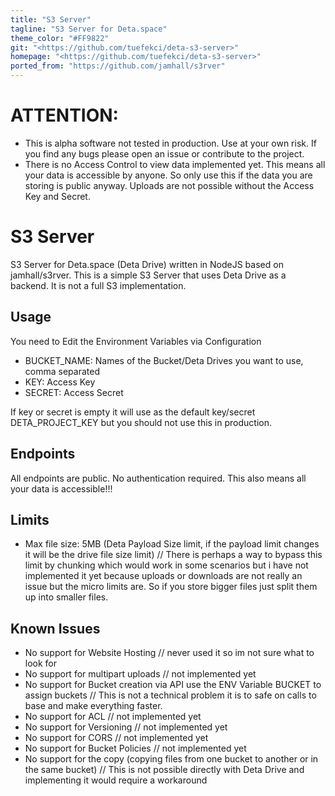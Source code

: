 ```yaml
---
title: "S3 Server"
tagline: "S3 Server for Deta.space"
theme_color: "#FF9822"
git: "<https://github.com/tuefekci/deta-s3-server>"
homepage: "<https://github.com/tuefekci/deta-s3-server>"
ported_from: "https://github.com/jamhall/s3rver"
---
```


# ATTENTION:
- This is alpha software not tested in production. Use at your own risk. If you find any bugs please open an issue or contribute to the project. 
- There is no Access Control to view data implemented yet. This means all your data is accessible by anyone. So only use this if the data you are storing is public anyway. Uploads are not possible without the Access Key and Secret.

# S3 Server	
S3 Server for Deta.space (Deta Drive) written in NodeJS based on jamhall/s3rver. This is a simple S3 Server that uses Deta Drive as a backend. It is not a full S3 implementation.

## Usage
You need to Edit the Environment Variables via Configuration
- BUCKET_NAME: Names of the Bucket/Deta Drives you want to use, comma separated
- KEY: Access Key
- SECRET: Access Secret

If key or secret is empty it will use as the default key/secret DETA_PROJECT_KEY but you should not use this in production.

## Endpoints
All endpoints are public. No authentication required. This also means all your data is accessible!!!

## Limits
- Max file size: 5MB (Deta Payload Size limit, if the payload limit changes it will be the drive file size limit) // There is perhaps a way to bypass this limit by chunking which would work in some scenarios but i have not implemented it yet because uploads or downloads are not really an issue but the micro limits are. So if you store bigger files just split them up into smaller files.

## Known Issues
- No support for Website Hosting // never used it so im not sure what to look for
- No support for multipart uploads // not implemented yet
- No support for Bucket creation via API use the ENV Variable BUCKET to assign buckets // This is not a technical problem it is to safe on calls to base and make everything faster.
- No support for ACL // not implemented yet
- No support for Versioning // not implemented yet
- No support for CORS // not implemented yet
- No support for Bucket Policies // not implemented yet
- No support for the copy (copying files from one bucket to another or in the same bucket) // This is not possible directly with Deta Drive and implementing it would require a workaround

